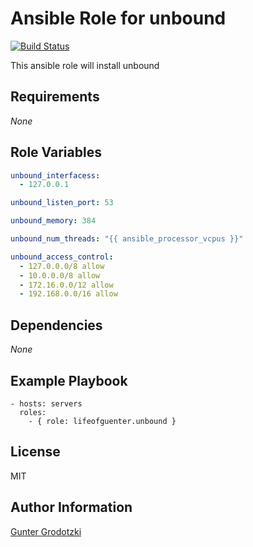 # Ansible Role for unbound

[![Build Status](https://travis-ci.com/lifeofguenter/ansible-role-unbound.svg?branch=master)](https://travis-ci.com/lifeofguenter/ansible-role-unbound)

This ansible role will install unbound

## Requirements

_None_

## Role Variables

```yaml
unbound_interfacess:
  - 127.0.0.1

unbound_listen_port: 53

unbound_memory: 384

unbound_num_threads: "{{ ansible_processor_vcpus }}"

unbound_access_control:
  - 127.0.0.0/8 allow
  - 10.0.0.0/8 allow
  - 172.16.0.0/12 allow
  - 192.168.0.0/16 allow
```

## Dependencies

_None_

## Example Playbook

```
- hosts: servers
  roles:
    - { role: lifeofguenter.unbound }
```

## License

MIT

## Author Information

[Gunter Grodotzki](https://lifeofguenter.de)
